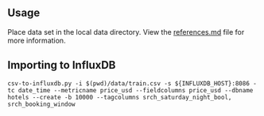 ## Usage

Place data set in the local data directory. View the [references.md](references.md) file for more information.

## Importing to InfluxDB

```
csv-to-influxdb.py -i $(pwd)/data/train.csv -s ${INFLUXDB_HOST}:8086 -tc date_time --metricname price_usd --fieldcolumns price_usd --dbname hotels --create -b 10000 --tagcolumns srch_saturday_night_bool, srch_booking_window
```
